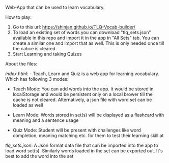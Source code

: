 Web-App that can be used to learn vocabulary.

How to play:

1. Go to this url: https://shinjan.github.io/TLQ-Vocab-builder/
2. To load an existing set of words you can download "tlq_sets.json" available in this repo and import it in the app in "All Sets" tab. You can create a similar one  and import that as well. This is only needed once till the cahce is cleared.
3. Start Learning and taking Quizes
 

About the files:

*index.html*: - Teach, Learn and Quiz is a web app for learning vocabulary. Which has following 3 modes:

* Teach Mode: You can add words into the app. It would be stored in localStorage and would be persistent only on a local brower till the cache is not cleared. Alternatively, a json file with word set can be loaded as well

* Learn Mode: Words stored in set(s) will be displayed as a flashcard with meaning and a sentence usage

* Quiz Mode: Student will be present with challenges like word completion, meaning matching etc. for them to test their learning skill at

*tlq_sets.json*: A Json format data file that can be imported into the app to load word set(s). Similarly words loaded in the set can be exported out. It's best to add the word into the set
